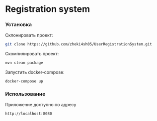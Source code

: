 # Registration system

### Установка
Склонировать проект:
```bash
git clone https://github.com/zheki4sh05/UserRegistrationSystem.git
```
Скомпилировать проект:
```bash
mvn clean package
```

Запустить docker-compose:
```bash
docker-compose up
```

### Использование
Приложение доступно по адресу
```bach
http://localhost:8080
```



